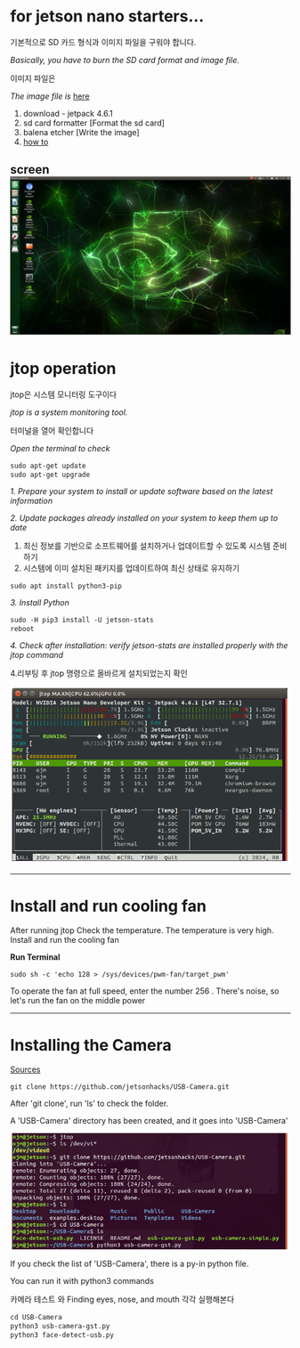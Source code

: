 
# for jetson nano starters... 
기본적으로 SD 카드 형식과 이미지 파일을 구워야 합니다.

*Basically, you have to burn the SD card format and image file.*

이미지 파일은

*The image file is*
[here](https://developer.nvidia.com/embedded/downloads#?search=nano)
1. download - jetpack 4.6.1 
2. sd card formatter [Format the sd card]
3. balena etcher [Write the image]
4. [how to](https://developer.nvidia.com/embedded/learn/get-started-jetson-nano-devkit#write)

screen
![](/img/010.png)
---
# jtop operation
jtop은 시스템 모니터링 도구이다

*jtop is a system monitoring tool.*

터미널을 열어 확인합니다

*Open the terminal to check*
```
sudo apt-get update
sudo apt-get upgrade
```
*1. Prepare your system to install or update software based on the latest information*

*2. Update packages already installed on your system to keep them up to date*

1. 최신 정보를 기반으로 소프트웨어를 설치하거나 업데이트할 수 있도록 시스템 준비하기
2. 시스템에 이미 설치된 패키지를 업데이트하여 최신 상태로 유지하기

```
sudo apt install python3-pip
```
*3. Install Python*


```
sudo -H pip3 install -U jetson-stats
reboot
```

*4. Check after installation: verify jetson-stats are installed properly with the jtop command*

4.리부팅 후 jtop 명령으로 올바르게 설치되었는지 확인

![jtop](/img/003.png)   

---
# Install and run cooling fan 

After running jtop
Check the temperature.
The temperature is very high.
Install and run the cooling fan

**Run Terminal**
```
sudo sh -c 'echo 128 > /sys/devices/pwm-fan/target_pwm'
```
To operate the fan at full speed, enter the number 256 .
There's noise, so let's run the fan on the middle power

---
# Installing the Camera
[Sources](https://github.com/jetsonhacks/USB-Camera)
```
git clone https://github.com/jetsonhacks/USB-Camera.git
```

After 'git clone', run 'ls' to check the folder.

A 'USB-Camera' directory has been created, and it goes into 'USB-Camera'

![jtop](/img/006.png)   

If you check the list of 'USB-Camera', there is a py-in python file. 

You can run it with python3 commands

카메라 테스트 와 Finding eyes, nose, and mouth  각각 실행해본다
```
cd USB-Camera
python3 usb-camera-gst.py 
python3 face-detect-usb.py 
```
